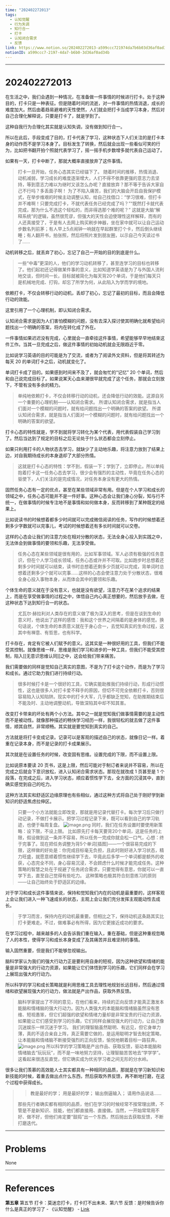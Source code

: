 ```yaml
---
time: "202402272013"
tags:
  - 认知觉醒
  - 行为失调
  - 知行合一
  - 打卡
  - 认知闭合需求
  - 反馈
link: https://www.notion.so/202402272013-a599ccc721974da7b6b03d36af0ad34b
notionID: a599ccc7-2197-4da7-b6b0-3d36af0ad34b
---
```


--- 
# 202402272013

在生活之中，我们会遇到一种情况，在准备做一件事情的时候进行打卡。处于这种目的，打卡只是一种表征。但是随着时间的流逝，对一件事情的热情消退，成长的难度加大。然后由着趋易避难的天性使然，人们就会把打卡当成学习本身，然后对自己合理化解释说，只要是打卡了，就是学到了。

这种自我行为合理化其实就是认知失调，没有做到知行合一。

所以在此后，手段变成了目的，打卡代表了学习，这种状态下人们关注的是打卡本身的动作而不是学习本身了。目标发生了转换，然后就会出现一些看似可笑的行为，比如把书翻开拍个照就代表学习了，摇一摇手机步数增多就代表自己运动了。

如果有一天，打卡中断了，那就大概率直接放弃了这件事情。

> 打卡一旦开始，任务心态其实已经锚下了。
> 随着时间的推移，热情消退、动机减弱，学习成长的难度逐渐增大，人们不得不依靠更强的意志力去坚持，等到意志力难以为继时又该怎么办呢？直接放弃？那不等于告诉大家自己不行吗？多丢面子啊！
> 为了不陷入痛苦，我们的大脑会开启自我保护模式，在举步维艰的时候主动调整认知，给自己找借口：“学习很难，但打卡并不难啊！只要完成打卡，不就代表任务已经完成了吗？”“既然打卡就代表完成，那为什么不选这个轻松的，而非得选那个难的呢？”
> 这就是大脑“解释系统”的逻辑，虽然很荒谬，但强大的天性会迫使理性这样解释，而有的人还真接受了，于是有人去网上购买刷步神器，坐在家中就可以让自己运动步数名列前茅；有人早上5点闹钟一响就在早起群里打个卡，然后倒头继续睡；有人翻开书，拍张照，然后将照片发到朋友圈，以示自己今天读过书了……

动机转移之后，就丢弃了初心，忘记了自己一开始的目的到底是什么。

> 一些“中毒”更深的人，他们的学习动机转移了，甚至连学习的目标也转移了。他们起初还记得做某件事的意义，比如知道学英语是为了与外国人流利地交谈，但时间一长，目标就被简化为每天背20个单词，于是他们每天只是机械地完成、打钩，却忘了所学为何，从此陷入为学而学的境地。

依赖打卡，不仅会转移行动的动机，丢却了初心，忘记了最初的目标，而且会降低行动的效能。

这里引用了一个心理机制，即认知闭合需求。

认知闭合需求是因为人们害怕模糊的问题，没有去深入探讨使其明确化就希望给问题找出一个明确的答案，将内在转化成了外在。

一件事情如果迟迟没有完成，心里就会一直牵挂这件事情，希望能够早早地结束这件工作。当其一旦完成之后，做这件事情的初始动机就会无限趋近于零。

比如说学习英语的目的可能是为了交流，或者为了阅读外文资料，但是将其转述为每天 20 的单词打卡之后，动机就变化了。

单词打卡成了目的。如果感到时间来不及了，就会匆忙的“记忆” 20 个单词，然后和自己说完成目标了。如果说某天心血来潮很早就完成了这个任务，那就会立刻放下，不管有没有多余的精力。

> 单纯地依赖打卡，不仅会转移行动的动机，还会降低行动的效能。这源自另一个重要的心理机制——认知闭合需求。
> 所谓认知闭合需求，就是指当人们面对一个模糊的问题时，就有给问题找出一个明确的答案的欲望。
> 所谓认知闭合需求，就是指当人们面对一个模糊的问题时，就有给问题找出一个明确的答案的欲望。

打卡心态的特性就是，学不到就将学习转化为某个代表，用代表假装自己学习到了。然后当达到了规定的目标之后无论处于什么状态都会立刻停止。

如果只利用打卡的人物状态去学习，就缺少了主动地乐趣，将注意力放到了结果上边，对自我期待成长的本身退却了大部分热情。

> 这就是打卡心态的特性：学不到，假装一下；学到了，立即停止。所以单纯抱着打卡这一任务心态去学习，很少会有强烈的主动性，毕竟在任务心态的驱使下，人们关注的是完成情况，对任务本身没有更大的热情。

固然任务心态有一定的优点，甚至在某些领域非常有用。但是在个人学习和成长的领域之中，任务心态可能并不是一件好事。这种心态会让我们身心分裂，知与行不统一，在做事情的时候专注地不是事情和如何做本身，反而转移到了某种既定的结果上。

比如说读书的时候想着都多少时间就可以完成微信阅读的任务，写作的时候想着还剩多少字数就可以完事儿，考试的时候想着还有多长时间就可以交卷。

这样的心态会让我们的注意力处在相对分散的状态，无法全身心投入到实践之中，无法体会到做事情的要领和乐趣，无法享受做。

> 任务心态在某些领域是很有用的，比如军事领域。军人必须有极强的任务意识，但在个人学习成长领域，任务心态或许并不可取。比如跑步时总想着还剩多少时间就可以结束，读书时总想着还剩多少页就可以完成，背单词时总想着还剩多少个就可以完事……这样的心态会使注意力处于分散状态，很难全身心投入事物本身，从而体会其中的要领和乐趣。

个体生命的意义就在于没有意义，也就是没有欲望，注意力不在某个追求的结果上，而是在享受做事情的过程之中，体悟自己内心真正想要的，然后放手去做，在这种状态下达到知行合一的状态。 

> 尤瓦尔·赫拉利对人类存在的意义做了极为深入的思考，但是在谈到生命的意义时，他说出了这样的感悟：我和这个世界之间隔着的是身体的感觉。换句话说，个体生命的本质意义就在于身心合一，去觉知真实的生命过程，这其中有禅意、有哲思，也有科学。

打卡存在，肯定有它被人们赋予的意义。这其实是一种很好用的工具，但我们不能受其控制。就像思维一样，思维是我们学习和进步的一种工具，但我们不能受其控制，陷入[[无意识思维认同]]之中，这会给我们带来痛苦。

我们需要做的同样是觉知自己真实的意图，不是为了打卡这个动作，而是为了学习和成长。通过它助力我们进行持续行动。

> 很多时候打卡是一个很好的工具，它确实能助推我们持续行动，形成行动惯性，这也是很多人对打卡爱不释手的原因，但切不可完全依赖打卡，否则很容易陷入认知陷阱。现实中的打卡大军，几乎都缺乏觉知，在助推期结束后不能及时、主动地调整动机，导致深陷其中却不知其害。

改变打卡带来的坏处有两个小方法。其中之一就是觉知我们做事情需要的是主动性而不是被动性。就像那种描述的畅快学习经历一样，我很轻松的就去做了这件事情，顺其自然，非常顺畅。其实就是要觉知到真实的自己。

方法就是将打卡变成记录。记录可以是客观的描述自己的状态，就像日记一样。着重在记录本身，而不是记录的打卡成果展示。

其次就是在设置任务的时候，改变固有思维。设置完成的下限，而不设置上限。

比如说原本要读 20 页书，这是上限，然后可能对于制订者来说并不容易，所以在完成之后就会下意识放松，进入认知闭合需求状态。那现在就改成 1 页甚至是 1 个段落，在完成之后，进入学习状态，顺应着惯性学下去，全方面的沉浸其中，直到确实感觉到自己的吃力。

这种方法其实和舒适区边缘原理也有些相似，通过这种方式将自己处于刚好学到新知识的舒适焦虑拉伸区。

> 只要一个小方法就能立即改变，那就是用记录代替打卡。每次学习后只做行动记录，不做打卡展示。把学习过程记录下来，既可以看到自己的学习轨迹，也便于每周复盘。
> ![image.png](https://raw.githubusercontent.com/TsingtenHsu/image-hosting/PicGo/202402272040199.png)
> 同时，我们在任务设置时要使用新策略：设下限，不设上限。
> 比如原先打卡每天要背20个单词，这是任务的上限，假设做到这一条并不容易，所以任务一完成你就会松一口气，心想：终于完事了。现在把任务调整为背5个单词[插图]——一个很容易完成的下限，这样做的好处是：你完成目标毫无负担，且此时刚好进入学习状态，精力旺盛，就愿意顺着惯性继续学下去，毕竟此后多学一个单词都是额外的收获，心态完全不同，身心容易沉浸，不会顾虑什么时候才能完成任务。这种策略的智慧之处在于规避了任务闭合需求，只要觉得有意思，你就可以一直学下去，直至自己觉得有些吃力。
> 这种策略也极其符合刻意练习的原则——让自己始终处于舒适区的边缘。

对于学习和成长这件事情来说，保持和觉知我们内在的动机是最重要的，这样客观上会让我们进入一种飞速成长的状态，主观上会让我们充分发挥主观能动性去成长。

> 于学习而言，保持内在的动机最重要。但相比之下，保持动机这条路其实比打卡更难走。不过，做难事必有所得，因为它更接近成功的要求。

在学习过程中，越来越多的人会告诉我们重在输入，重在基础，但是这种重视忽略了人的本性，使得学习和成长本身变成了及其痛苦并且难坚持的事情。

输入固然重要，但是我们不能够忽视输出。

脑科学家认为我们的强大行动力正是要利用自身的短视，因为这种欲望和情绪的能量是非常强大的行动力资源，如果能让它们体悟到学习的乐趣，它们同样会在学习上展现出强大的行动力。

所以科学的学习和成长策略就是利用思维工具去理性地规划长远目标，然后通过情绪和欲望展现强大的行动力，做法就是产出作品，获取外界反馈。

> 脑科学家提出了不同的意见，在他们看来，持续的正向反馈才能真正激发本能脑和情绪脑的强大行动力。因为人类强大的本能脑和情绪脑虽然没有思维、短视愚笨，但它们超强的欲望和情绪力量却是非常宝贵的行动力资源，如果能让它们感受到学习的乐趣，它们同样会展现强大的行动力，让自己像沉迷娱乐一样沉迷于学习。
> 我们的理智脑虽然聪明、有远见，但它身单力薄，真的不适合亲自上阵，真正需要它做的，是运用聪明才智去制定策略，让本能脑和情绪脑不断接受强烈的正向反馈，愉悦地朝着目标一路狂奔。
> ![image.png](https://raw.githubusercontent.com/TsingtenHsu/image-hosting/PicGo/202402272052896.png)
> 所以科学的学习策略是产出作品、获取反馈，驱动本能脑和情绪脑去“玩玩玩”，而不是一味地努力坚持，让理智脑苦苦地去“学学学”。这看起来很违反直觉，但它确实成为优劣学习者之间无形的分水岭。

很多让我们羡慕的高效能人士其实都具有一种相同的品质，那就是在学习新知识和新技能的时候，着重去做出点什么东西，然后获取外界反馈，再不断地打磨，在这个过程中获得成长。

>> 教是最好的学；
>> 用是最好的学；
>> 输出倒逼输入；
>> 请用作品说话……
>
> 那些先行者确实都有相同的品质，他们在学习的时候经常不按常理出牌，不管是不是新知识、技能，他们都直接用、直接做。当然，一开始常常用不好、做不好，但他们肯定要“鼓捣”出一个东西，然后抛出去获取反馈，不断打磨迭代。

---
# Problems

None

---
# References

**第五章** 第五节 打卡：莫迷恋打卡，打卡打不出未来、第六节 反馈：是时候告诉你什么是真正的学习了  - 《认知觉醒》 - [Link](https://weread.qq.com/web/reader/6a732ce07201202c6a7b30a)